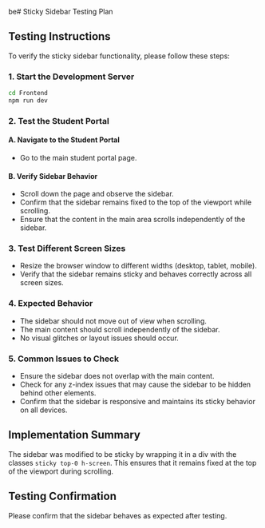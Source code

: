 be# Sticky Sidebar Testing Plan

## Testing Instructions

To verify the sticky sidebar functionality, please follow these steps:

### 1. Start the Development Server
```bash
cd Frontend
npm run dev
```

### 2. Test the Student Portal

#### A. Navigate to the Student Portal
- Go to the main student portal page.

#### B. Verify Sidebar Behavior
- Scroll down the page and observe the sidebar.
- Confirm that the sidebar remains fixed to the top of the viewport while scrolling.
- Ensure that the content in the main area scrolls independently of the sidebar.

### 3. Test Different Screen Sizes
- Resize the browser window to different widths (desktop, tablet, mobile).
- Verify that the sidebar remains sticky and behaves correctly across all screen sizes.

### 4. Expected Behavior
- The sidebar should not move out of view when scrolling.
- The main content should scroll independently of the sidebar.
- No visual glitches or layout issues should occur.

### 5. Common Issues to Check
- Ensure the sidebar does not overlap with the main content.
- Check for any z-index issues that may cause the sidebar to be hidden behind other elements.
- Confirm that the sidebar is responsive and maintains its sticky behavior on all devices.

## Implementation Summary
The sidebar was modified to be sticky by wrapping it in a div with the classes `sticky top-0 h-screen`. This ensures that it remains fixed at the top of the viewport during scrolling.

## Testing Confirmation
Please confirm that the sidebar behaves as expected after testing.
